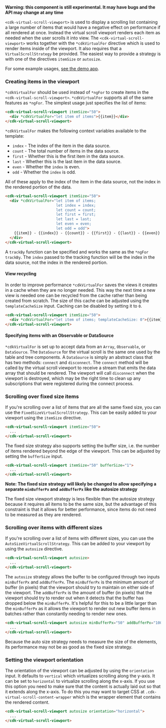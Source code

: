 **Warning: this component is still experimental. It may have bugs and the API may change at any
time**

`<cdk-virtual-scroll-viewport>` is used to display a scrolling list containing a large number of
items that would have a negative effect on performance if all rendered at once. Instead the virtual
scroll viewport renders each item as needed when the user scrolls it into view. The
`<cdk-virtual-scroll-viewport>` works together with the `*cdkVirtualFor` directive which is used to
render items inside of the viewport. It also requires that a `VirtualScrollStrategy` be provided.
The easiest way to provide a strategy is with one of the directives `itemSize` or `autosize`.

<!-- TODO(mmalerba): Add embedded examples once this is available in @angular/cdk -->
For some example usages, 
[see the demo app](https://github.com/angular/material2/tree/master/src/demo-app/virtual-scroll).

### Creating items in the viewport
`*cdkVirtualFor` should be used instead of `*ngFor` to create items in the
`<cdk-virtual-scroll-viewport>`. `*cdkVirtualFor` supports all of the same features as `*ngFor`.
The simplest usage just specifies the list of items:

```html
<cdk-virtual-scroll-viewport itemSize="50">
  <div *cdkVirtualFor="let item of items">{{item}}</div>
</cdk-virtual-scroll-viewport>
```

`*cdkVirtualFor` makes the following context variables available to the template:
* `index` - The index of the item in the data source.
* `count` - The total number of items in the data source.
* `first` - Whether this is the first item in the data source.
* `last` - Whether this is the last item in the data source.
* `even` - Whether the `index` is even.
* `odd` - Whether the `index` is odd.

All of these apply to the index of the item in the data source, not the index in the rendered
portion of the data.

```html
<cdk-virtual-scroll-viewport itemSize="50">
  <div *cdkVirtualFor="let item of items;
                       let index = index;
                       let count = count;
                       let first = first;
                       let last = last;
                       let even = even;
                       let odd = odd">
    {{item}} - {{index}} - {{count}} - {{first}} - {{last}} - {{even}} - {{odd}}
  </div>
</cdk-virtual-scroll-viewport>
```

A `trackBy` function can be specified and works the same as the `*ngFor` `trackBy`. The `index`
passed to the tracking function will be the index in the data source, not the index in the rendered
portion.

#### View recycling
In order to improve performance `*cdkVirtualFor` saves the views it creates in a cache when they are
no longer needed. This way the next time a new view is needed one can be recycled from the cache
rather than being created from scratch. The size of this cache can be adjusted using the
`templateCacheSize` input. Caching can be disabled by setting it to `0`.

```html
<cdk-virtual-scroll-viewport itemSize="50">
  <div *cdkVirtualFor="let item of items; templateCacheSize: 0">{{item}}</div>
</cdk-virtual-scroll-viewport>
```

#### Specifying items with an Observable or DataSource
`*cdkVirtualFor` is set up to accept data from an `Array`, `Observable`, or `DataSource`. The
`DataSource` for the virtual scroll is the same one used by the table and tree components. A
`DataSource` is simply an abstract class that has two methods: `connect` and `disconnect`. The
`connect` method will be called by the virtual scroll viewport to receive a stream that emits the
data array that should be rendered. The viewport will call `disconnect` when the viewport is
destroyed, which may be the right time to clean up any subscriptions that were registered during the
connect process.

### Scrolling over fixed size items
If you're scrolling over a list of items that are all the same fixed size, you can use the
`FixedSizeVirtualScrollStrategy`. This can be easily added to your viewport using the `itemSize`
directive.

```html
<cdk-virtual-scroll-viewport itemSize="50">
  ...
</cdk-virtual-scroll-viewport>
```

The fixed size strategy also supports setting the buffer size, i.e. the number of items rendered
beyond the edge of the viewport. This can be adjusted by setting the `bufferSize` input.

```html
<cdk-virtual-scroll-viewport itemSize="50" bufferSize="1">
  ...
</cdk-virtual-scroll-viewport>
```

**Note: The fixed size strategy will likely be changed to allow specifying a separate
`minBufferPx` and `addBufferPx` like the autosize strategy**

The fixed size viewport strategy is less flexible than the autosize strategy because it requires all
items to be the same size, but the advantage of this constraint is that it allows for better
performance, since items do not need to be measured as they are rendered. 

### Scrolling over items with different sizes
If you're scrolling over a list of items with different sizes, you can use the
`AutoSizeVirtualScrollStrategy`. This can be added to your viewport by using the `autosize`
directive.

```html
<cdk-virtual-scroll-viewport autosize>
  ...
</cdk-virtual-scroll-viewport>
```

The `autosize` strategy allows the buffer to be configured through two inputs `minBufferPx` and
`addBufferPx`. The `minBufferPx` is the minimum amount of buffer (in pixels) that the viewport
should try to maintain on either side of the viewport. The `addBufferPx` is the amount of buffer
(in pixels) that the viewport should try to render out when it detects that the buffer has dropped
below the `minBufferPx`. It's helpful for this to be a little larger than the `minBufferPx` as it
allows the viewport to render out new buffer items in batches rather than constantly needing to
render new ones.

```html
<cdk-virtual-scroll-viewport autosize minBufferPx="50" addBufferPx="100">
  ...
</cdk-virtual-scroll-viewport>
```

Because the auto size strategy needs to measure the size of the elements, its performance may not
be as good as the fixed size strategy. 

### Setting the viewport orientation
The orientation of the viewport can be adjusted by using the `orientation` input. It defaults to
`vertical` which virtualizes scrolling along the y-axis. It can be set to `horizontal` to virtualize
scrolling along the x-axis. If you use this option you need to make sure that the content is
actually laid out so that it extends along the x-axis. To do this you may want to target CSS at
`.cdk-virtual-scroll-content-wrapper` which is the wrapper element that contains the rendered
content.

```html
<cdk-virtual-scroll-viewport autosize orientation="horizontal">
  ...
</cdk-virtual-scroll-viewport>
```
